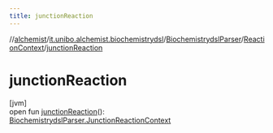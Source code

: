 ```yaml
---
title: junctionReaction
---
```

//[alchemist](../../../../index.html)/[it.unibo.alchemist.biochemistrydsl](../../index.html)/[BiochemistrydslParser](../index.html)/[ReactionContext](index.html)/[junctionReaction](junction-reaction.html)



# junctionReaction



[jvm]\
open fun [junctionReaction](junction-reaction.html)(): [BiochemistrydslParser.JunctionReactionContext](../-junction-reaction-context/index.html)




